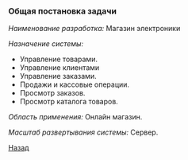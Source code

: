 ﻿### Общая постановка задачи

*Наименование разработка:* Магазин электроники

*Назначение системы:*
- Управление товарами.
- Управление клиентами
- Управление заказами.
- Продажи и кассовые операции.
- Просмотр заказов.
- Просмотр каталога товаров.

*Область применения:* Онлайн магазин.

*Масштаб развертывания системы:* Сервер.

[Назад](content.md)